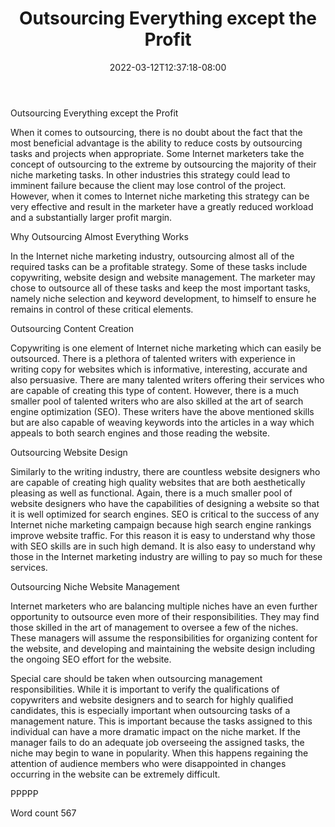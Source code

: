 ﻿---
title: "Outsourcing Everything except the Profit"
date: 2022-03-12T12:37:18-08:00
description: "Outsourcing Ebooks and Software Jobs txt Tips for Web Success"
featured_image: "/images/Outsourcing Ebooks and Software Jobs txt.jpg"
tags: ["Outsourcing Ebooks and Software Jobs txt"]
---

Outsourcing Everything except the Profit

When it comes to outsourcing, there is no doubt about the fact that the most beneficial advantage is the ability to reduce costs by outsourcing tasks and projects when appropriate. Some Internet marketers take the concept of outsourcing to the extreme by outsourcing the majority of their niche marketing tasks. In other industries this strategy could lead to imminent failure because the client may lose control of the project. However, when it comes to Internet niche marketing this strategy can be very effective and result in the marketer have a greatly reduced workload and a substantially larger profit margin.

Why Outsourcing Almost Everything Works

In the Internet niche marketing industry, outsourcing almost all of the required tasks can be a profitable strategy. Some of these tasks include copywriting, website design and website management. The marketer may chose to outsource all of these tasks and keep the most important tasks, namely niche selection and keyword development, to himself to ensure he remains in control of these critical elements. 

Outsourcing Content Creation

Copywriting is one element of Internet niche marketing which can easily be outsourced. There is a plethora of talented writers with experience in writing copy for websites which is informative, interesting, accurate and also persuasive. There are many talented writers offering their services who are capable of creating this type of content. However, there is a much smaller pool of talented writers who are also skilled at the art of search engine optimization (SEO). These writers have the above mentioned skills but are also capable of weaving keywords into the articles in a way which appeals to both search engines and those reading the website. 

Outsourcing Website Design

Similarly to the writing industry, there are countless website designers who are capable of creating high quality websites that are both aesthetically pleasing as well as functional. Again, there is a much smaller pool of website designers who have the capabilities of designing a website so that it is well optimized for search engines. SEO is critical to the success of any Internet niche marketing campaign because high search engine rankings improve website traffic. For this reason it is easy to understand why those with SEO skills are in such high demand. It is also easy to understand why those in the Internet marketing industry are willing to pay so much for these services. 

Outsourcing Niche Website Management

Internet marketers who are balancing multiple niches have an even further opportunity to outsource even more of their responsibilities. They may find those skilled in the art of management to oversee a few of the niches. These managers will assume the responsibilities for organizing content for the website, and developing and maintaining the website design including the ongoing SEO effort for the website. 

Special care should be taken when outsourcing management responsibilities. While it is important to verify the qualifications of copywriters and website designers and to search for highly qualified candidates, this is especially important when outsourcing tasks of a management nature. This is important because the tasks assigned to this individual can have a more dramatic impact on the niche market. If the manager fails to do an adequate job overseeing the assigned tasks, the niche may begin to wane in popularity. When this happens regaining the attention of audience members who were disappointed in changes occurring in the website can be extremely difficult. 

PPPPP

Word count 567


